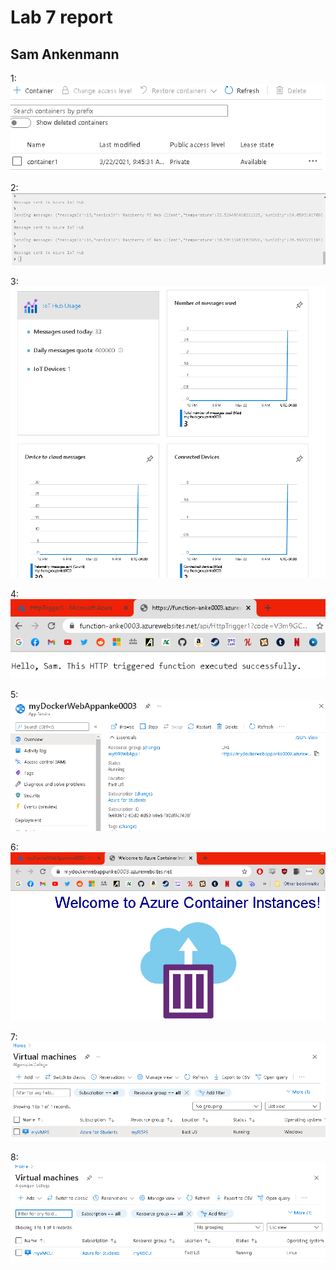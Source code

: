 # Lab 7 report

## Sam Ankenmann

1: ![alt text](https://raw.githubusercontent.com/Sankenmann/Lab-6-report/lab-7-pictures/Image%2001.PNG)

2: ![alt text](https://raw.githubusercontent.com/Sankenmann/Lab-6-report/lab-7-pictures/image%2002.PNG)

3: ![alt text](https://raw.githubusercontent.com/Sankenmann/Lab-6-report/lab-7-pictures/image%2003.PNG)

4: ![alt text](https://raw.githubusercontent.com/Sankenmann/Lab-6-report/lab-7-pictures/image%2004.PNG)

5: ![alt text](https://raw.githubusercontent.com/Sankenmann/Lab-6-report/lab-7-pictures/image%2005.PNG)

6: ![alt text](https://raw.githubusercontent.com/Sankenmann/Lab-6-report/lab-7-pictures/image%2006.PNG)

7: ![alt text](https://raw.githubusercontent.com/Sankenmann/Lab-6-report/lab-7-pictures/image%2007.PNG)

8: ![alt text](https://raw.githubusercontent.com/Sankenmann/Lab-6-report/lab-7-pictures/image%2008.PNG)
